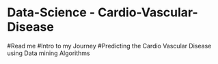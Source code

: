 # Data-Science - Cardio-Vascular-Disease
#Read me
#Intro to my Journey
#Predicting the Cardio Vascular Disease using Data mining Algorithms
